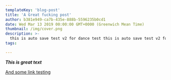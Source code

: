 ```yaml
---
templateKey: 'blog-post'
title: 'A Great fucking post'
author: b381e949-ca7b-435e-888b-5596235b0cd1
date: Wed Mar 13 2019 00:00:00 GMT+0000 (Greenwich Mean Time)
thumbnail: /img/cover.png
description: >-
  this is auto save test v2 for dance test this is auto save test v2 for dance test this is auto save test v2 for dance test this is auto save test v2 for dance test this is auto save test v2 for dance test
tags:

---
```

**_This is great text_**

  

[And some link testing](https://google.com)
